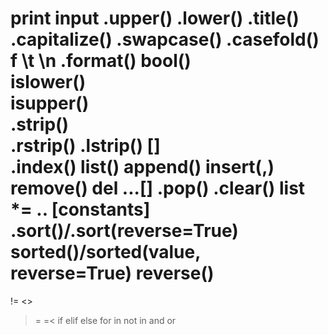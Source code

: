 print
input
.upper()
.lower()
.title()
.capitalize()
.swapcase()
.casefold()
f
\t
\n
.format()
bool()   
islower()    
isupper()   
.strip()               
.rstrip()
.lstrip()
[]  
.index()
list()
append()
insert(,)  
remove()
del ...[]
.pop()
.clear()
list *= .. 
[constants]
.sort()/.sort(reverse=True)
sorted()/sorted(value, reverse=True)
reverse()
==
!=
<>
>=
=<
if
elif
else
for
in
not in
and 
or

